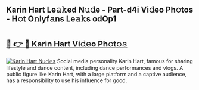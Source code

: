 ## Karin Hart Le𝚊𝚔ed N𝚞𝚍e - Part-d4i Vi𝚍eo Ph𝚘tos - H𝚘t O𝚗lyf𝚊ns Le𝚊𝚔s odOp1

# <h2><a href="http://hf169x.feru.top/?c=Karin+Hart">🔗 👉 🔴 Karin Hart Vi𝚍𝚎o Ph𝚘t𝚘𝚜</a></h2>

[![Karin Hart Nu𝚍𝚎s](https://i.imgur.com/0TWrTi3.gif)](http://hf169x.feru.top/?c=Karin+Hart)
Social media personality Karin Hart, famous for sharing lifestyle and dance content, including dance performances and vlogs. A public figure like Karin Hart, with a large platform and a captive audience, has a responsibility to use his influence for good. 
